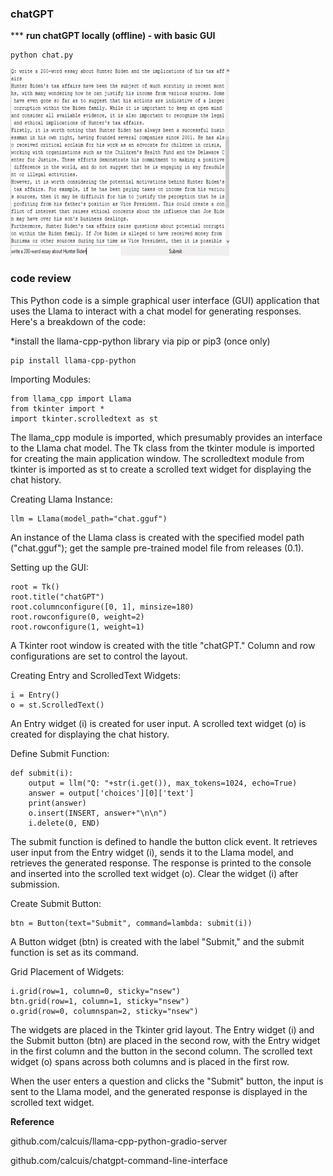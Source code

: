 ### chatGPT
*** **run chatGPT locally (offline) - with basic GUI**
```
python chat.py
```
[<img src="https://raw.githubusercontent.com/calcuis/chatgpt-ai-model/master/demo.png" width="350" height="300">](https://github.com/calcuis/chatgpt-ai-model/blob/main/demo.png)

### code review

This Python code is a simple graphical user interface (GUI) application that uses the Llama to interact with a chat model for generating responses. Here's a breakdown of the code:

*install the llama-cpp-python library via pip or pip3 (once only)
```
pip install llama-cpp-python 
```
Importing Modules:
```
from llama_cpp import Llama
from tkinter import *
import tkinter.scrolledtext as st
```
The llama_cpp module is imported, which presumably provides an interface to the Llama chat model.
The Tk class from the tkinter module is imported for creating the main application window.
The scrolledtext module from tkinter is imported as st to create a scrolled text widget for displaying the chat history.

Creating Llama Instance:
```
llm = Llama(model_path="chat.gguf")
```
An instance of the Llama class is created with the specified model path ("chat.gguf"); get the sample pre-trained model file from releases (0.1).


Setting up the GUI:
```
root = Tk()
root.title("chatGPT")
root.columnconfigure([0, 1], minsize=180)
root.rowconfigure(0, weight=2)
root.rowconfigure(1, weight=1)
```
A Tkinter root window is created with the title "chatGPT."
Column and row configurations are set to control the layout.

Creating Entry and ScrolledText Widgets:
```
i = Entry()
o = st.ScrolledText()
```
An Entry widget (i) is created for user input.
A scrolled text widget (o) is created for displaying the chat history.

Define Submit Function:
```
def submit(i):
    output = llm("Q: "+str(i.get()), max_tokens=1024, echo=True)
    answer = output['choices'][0]['text']
    print(answer)
    o.insert(INSERT, answer+"\n\n")
    i.delete(0, END)
```
The submit function is defined to handle the button click event.
It retrieves user input from the Entry widget (i), sends it to the Llama model, and retrieves the generated response.
The response is printed to the console and inserted into the scrolled text widget (o).
Clear the widget (i) after submission.

Create Submit Button:
```
btn = Button(text="Submit", command=lambda: submit(i))
```
A Button widget (btn) is created with the label "Submit," and the submit function is set as its command.

Grid Placement of Widgets:
```
i.grid(row=1, column=0, sticky="nsew")
btn.grid(row=1, column=1, sticky="nsew")
o.grid(row=0, columnspan=2, sticky="nsew")
```
The widgets are placed in the Tkinter grid layout.
The Entry widget (i) and the Submit button (btn) are placed in the second row, with the Entry widget in the first column and the button in the second column.
The scrolled text widget (o) spans across both columns and is placed in the first row.

When the user enters a question and clicks the "Submit" button, the input is sent to the Llama model, and the generated response is displayed in the scrolled text widget.

**Reference**

github.com/calcuis/llama-cpp-python-gradio-server

github.com/calcuis/chatgpt-command-line-interface
